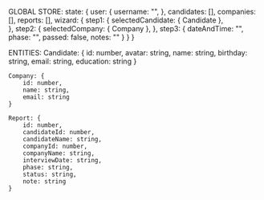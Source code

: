 GLOBAL STORE:
    state: {
        user: {
            username: "",
        },
        candidates: [],
        companies: [],
        reports: [],
        wizard: {
            step1: {
                selectedCandidate: { Candidate },   
            },
            step2: {
                selectedCompany: { Company },
            },
            step3: {
                dateAndTime: "",
                phase: "",
                passed: false,
                notes: ""
            }
        }
    }

ENTITIES:
    Candidate: {
        id: number,
        avatar: string,
        name: string,
        birthday: string,
        email: string,
        education: string
    }

    Company: {
        id: number,
        name: string, 
        email: string
    }

    Report: {
        id: number,
        candidateId: number,
        candidateName: string,
        companyId: number,
        companyName: string,
        interviewDate: string,
        phase: string,
        status: string,
        note: string
    }
